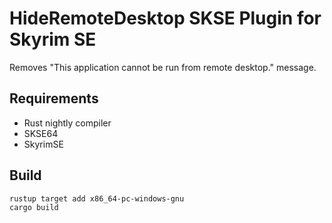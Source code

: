 # HideRemoteDesktop SKSE Plugin for Skyrim SE
Removes "This application cannot be run from remote desktop." message.

## Requirements
- Rust nightly compiler
- SKSE64
- SkyrimSE

## Build
```
rustup target add x86_64-pc-windows-gnu
cargo build
```
